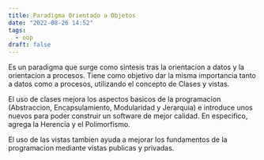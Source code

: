 ```yaml
---
title: Paradigma Orientado a Objetos
date: "2022-08-26 14:52"
tags: 
  - oop
draft: false
---
```

Es un paradigma que surge como sintesis tras la orientacion a datos y la orientacion a procesos. Tiene como objetivo dar la misma importancia tanto a datos como a procesos, utilizando el concepto de Clases y vistas.

El uso de clases mejora los aspectos basicos de la programacion (Abstraccion, Encapsulamiento, Modularidad y Jerarquia) e introduce unos nuevos para poder construir un software de mejor calidad. En especifico, agrega la Herencia y el Polimorfismo.

El uso de las vistas tambien ayuda a mejorar los fundamentos de la programacion mediante vistas publicas y privadas.